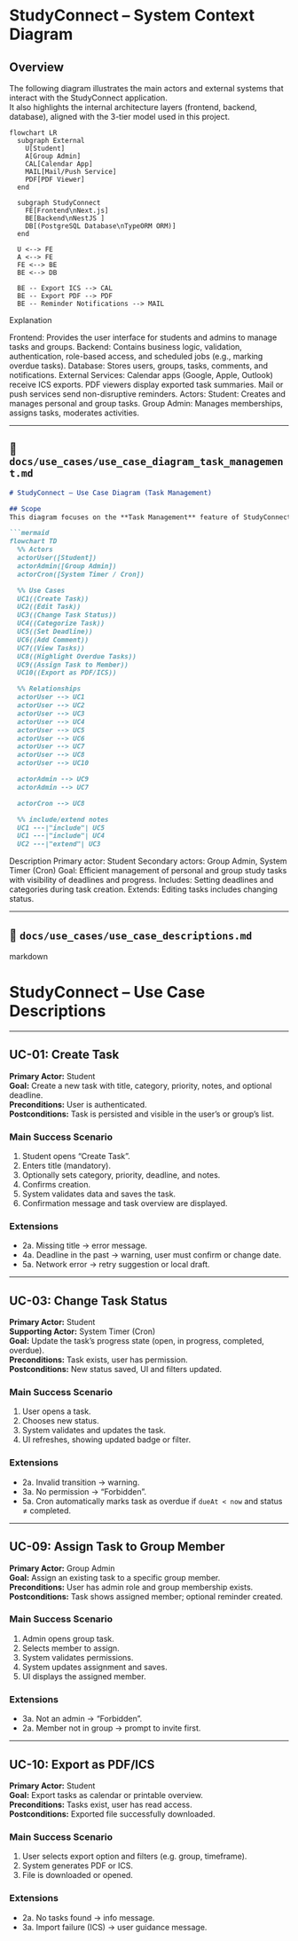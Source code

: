 # StudyConnect – System Context Diagram

## Overview
The following diagram illustrates the main actors and external systems that interact with the StudyConnect application.  
It also highlights the internal architecture layers (frontend, backend, database), aligned with the 3-tier model used in this project.

```mermaid
flowchart LR
  subgraph External
    U[Student]
    A[Group Admin]
    CAL[Calendar App]
    MAIL[Mail/Push Service]
    PDF[PDF Viewer]
  end

  subgraph StudyConnect
    FE[Frontend\nNext.js]
    BE[Backend\nNestJS ]
    DB[(PostgreSQL Database\nTypeORM ORM)]
  end

  U <--> FE
  A <--> FE
  FE <--> BE
  BE <--> DB

  BE -- Export ICS --> CAL
  BE -- Export PDF --> PDF
  BE -- Reminder Notifications --> MAIL
```

Explanation

Frontend: Provides the user interface for students and admins to manage tasks and groups.
Backend: Contains business logic, validation, authentication, role-based access, and scheduled jobs (e.g., marking overdue tasks).
Database: Stores users, groups, tasks, comments, and notifications.
External Services:
Calendar apps (Google, Apple, Outlook) receive ICS exports.
PDF viewers display exported task summaries.
Mail or push services send non-disruptive reminders.
Actors:
Student: Creates and manages personal and group tasks.
Group Admin: Manages memberships, assigns tasks, moderates activities.


---

## 📄 **`docs/use_cases/use_case_diagram_task_management.md`**

```markdown
# StudyConnect – Use Case Diagram (Task Management)

## Scope
This diagram focuses on the **Task Management** feature of StudyConnect, which enables students to create, update, and track tasks individually or within groups.

```mermaid
flowchart TD
  %% Actors
  actorUser([Student])
  actorAdmin([Group Admin])
  actorCron([System Timer / Cron])

  %% Use Cases
  UC1((Create Task))
  UC2((Edit Task))
  UC3((Change Task Status))
  UC4((Categorize Task))
  UC5((Set Deadline))
  UC6((Add Comment))
  UC7((View Tasks))
  UC8((Highlight Overdue Tasks))
  UC9((Assign Task to Member))
  UC10((Export as PDF/ICS))

  %% Relationships
  actorUser --> UC1
  actorUser --> UC2
  actorUser --> UC3
  actorUser --> UC4
  actorUser --> UC5
  actorUser --> UC6
  actorUser --> UC7
  actorUser --> UC8
  actorUser --> UC10

  actorAdmin --> UC9
  actorAdmin --> UC7

  actorCron --> UC8

  %% include/extend notes
  UC1 ---|"include"| UC5
  UC1 ---|"include"| UC4
  UC2 ---|"extend"| UC3
```
Description
Primary actor: Student
Secondary actors: Group Admin, System Timer (Cron)
Goal: Efficient management of personal and group study tasks with visibility of deadlines and progress.
Includes: Setting deadlines and categories during task creation.
Extends: Editing tasks includes changing status.


---

## 📄 **`docs/use_cases/use_case_descriptions.md`**

markdown
# StudyConnect – Use Case Descriptions

---

## UC-01: Create Task
**Primary Actor:** Student  
**Goal:** Create a new task with title, category, priority, notes, and optional deadline.  
**Preconditions:** User is authenticated.  
**Postconditions:** Task is persisted and visible in the user’s or group’s list.  

### Main Success Scenario
1. Student opens “Create Task”.
2. Enters title (mandatory).
3. Optionally sets category, priority, deadline, and notes.
4. Confirms creation.
5. System validates data and saves the task.
6. Confirmation message and task overview are displayed.

### Extensions
- 2a. Missing title → error message.  
- 4a. Deadline in the past → warning, user must confirm or change date.  
- 5a. Network error → retry suggestion or local draft.  

---

## UC-03: Change Task Status
**Primary Actor:** Student  
**Supporting Actor:** System Timer (Cron)  
**Goal:** Update the task’s progress state (open, in progress, completed, overdue).  
**Preconditions:** Task exists, user has permission.  
**Postconditions:** New status saved, UI and filters updated.

### Main Success Scenario
1. User opens a task.
2. Chooses new status.
3. System validates and updates the task.
4. UI refreshes, showing updated badge or filter.

### Extensions
- 2a. Invalid transition → warning.  
- 3a. No permission → “Forbidden”.  
- 5a. Cron automatically marks task as overdue if `dueAt < now` and status ≠ completed.  

---

## UC-09: Assign Task to Group Member
**Primary Actor:** Group Admin  
**Goal:** Assign an existing task to a specific group member.  
**Preconditions:** User has admin role and group membership exists.  
**Postconditions:** Task shows assigned member; optional reminder created.

### Main Success Scenario
1. Admin opens group task.
2. Selects member to assign.
3. System validates permissions.
4. System updates assignment and saves.
5. UI displays the assigned member.

### Extensions
- 3a. Not an admin → “Forbidden”.  
- 2a. Member not in group → prompt to invite first.  

---

## UC-10: Export as PDF/ICS
**Primary Actor:** Student  
**Goal:** Export tasks as calendar or printable overview.  
**Preconditions:** Tasks exist, user has read access.  
**Postconditions:** Exported file successfully downloaded.

### Main Success Scenario
1. User selects export option and filters (e.g. group, timeframe).
2. System generates PDF or ICS.
3. File is downloaded or opened.

### Extensions
- 2a. No tasks found → info message.  
- 3a. Import failure (ICS) → user guidance message.  

